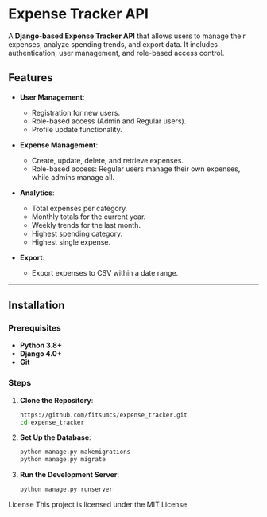# Expense Tracker API

A **Django-based Expense Tracker API** that allows users to manage their expenses, analyze spending trends, and export data. It includes authentication, user management, and role-based access control.

## Features

- **User Management**:
  - Registration for new users.
  - Role-based access (Admin and Regular users).
  - Profile update functionality.

- **Expense Management**:
  - Create, update, delete, and retrieve expenses.
  - Role-based access: Regular users manage their own expenses, while admins manage all.

- **Analytics**:
  - Total expenses per category.
  - Monthly totals for the current year.
  - Weekly trends for the last month.
  - Highest spending category.
  - Highest single expense.

- **Export**:
  - Export expenses to CSV within a date range.

---

## Installation

### Prerequisites

- **Python 3.8+**
- **Django 4.0+**
- **Git**

### Steps

1. **Clone the Repository**:
   ```bash
   https://github.com/fitsumcs/expense_tracker.git
   cd expense_tracker

2. **Set Up the Database**:
   ```bash
   python manage.py makemigrations
   python manage.py migrate

3. **Run the Development Server**:
   ```bash
   python manage.py runserver


License
This project is licensed under the MIT License.